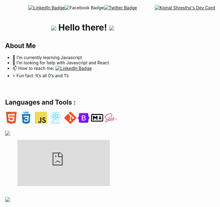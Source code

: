 <!--
**komalshres/komalshres** is a ✨ _special_ ✨ repository because its `README.md` (this file) appears on your GitHub profile.

Here are some ideas to get you started:

- 🔭 I’m currently working on ...
- 🌱 I’m currently learning ...
- 👯 I’m looking to collaborate on ...
- 🤔 I’m looking for help with ...
- 💬 Ask me about ...
- 📫 How to reach me: ...
- 😄 Pronouns: ...
- ⚡ Fun fact: ...
-->
<div id="header" align="center">
  <a href="https://app.daily.dev/komalshres" style="position:absolute;right:50px;top:50px"><img src="https://api.daily.dev/devcards/d6a6ac97e1c24acc9ac31b15bb015dfb.png?r=9f7" width="250" alt="Komal Shrestha's Dev Card"/></a>
</div>
<div id="badges" style="display:flex;justify-content:center">
  <a href="https://www.linkedin.com/in/komalshres/"><img src="https://img.shields.io/badge/LinkedIn-blue?style=for-the-badge&logo=linkedin&logoColor=white" alt="LinkedIn Badge"/></a>
  <a><img src="https://img.shields.io/badge/Facebook-blue?style=for-the-badge&logo=facebook&logoColor=white" alt="Facebook Badge"/></a>
  <a href="https://www.twitter.com/komalshres/"><img src="https://img.shields.io/badge/Twitter-blue?style=for-the-badge&logo=twitter&logoColor=white" alt="Twitter Badge"/></a>
</div>
<h1 style="text-align:center">
<img src="https://media.giphy.com/media/hvRJCLFzcasrR4ia7z/giphy.gif" width="30px"/>
  Hello there!
  <img src="https://media.giphy.com/media/hvRJCLFzcasrR4ia7z/giphy.gif" width="30px"/>
</h1>
<!-- <img src="https://komarev.com/ghpvc/?username=komalshres&style=flat-square&color=blue" alt=""/> -->

## About Me

- 🌱 I’m currently learning Javascript
- 🤔 I’m looking for help with Javascript and React
- 📫 How to reach me: <a href="https://www.linkedin.com/in/komalshres/"><img src="https://img.shields.io/badge/LinkedIn-blue?style=for-the-badge&logo=linkedin&logoColor=white" alt="LinkedIn Badge"/></a>
- ⚡ Fun fact: It’s all 0’s and 1’s

<br/>

## Languages and Tools :

<div>
  <img src="https://raw.githubusercontent.com/devicons/devicon/1119b9f84c0290e0f0b38982099a2bd027a48bf1/icons/html5/html5-original.svg" title="HTML5" alt="HTML" width="40" height="40"/>&nbsp;
  <img src="https://raw.githubusercontent.com/devicons/devicon/1119b9f84c0290e0f0b38982099a2bd027a48bf1/icons/css3/css3-plain-wordmark.svg"  title="CSS3" alt="CSS" width="40" height="40"/>&nbsp;
  <img src="https://raw.githubusercontent.com/devicons/devicon/1119b9f84c0290e0f0b38982099a2bd027a48bf1/icons/javascript/javascript-original.svg" title="JavaScript" alt="JavaScript" width="40" height="40"/>&nbsp;
  <img src="https://raw.githubusercontent.com/devicons/devicon/1119b9f84c0290e0f0b38982099a2bd027a48bf1/icons/react/react-original-wordmark.svg" title="React" alt="React" width="40" height="40"/>&nbsp;
  <img src="https://raw.githubusercontent.com/devicons/devicon/1119b9f84c0290e0f0b38982099a2bd027a48bf1/icons/git/git-original.svg" title="Git" alt="Git" width="40" height="40"/>
  <img src="https://raw.githubusercontent.com/devicons/devicon/1119b9f84c0290e0f0b38982099a2bd027a48bf1/icons/bootstrap/bootstrap-original.svg" title="Boootstrap" alt="bootstrap" width="40" height="40"/>
  <img src="https://raw.githubusercontent.com/devicons/devicon/1119b9f84c0290e0f0b38982099a2bd027a48bf1/icons/markdown/markdown-original.svg" title="Markdown" alt="Markdown" width="40" height="40"/>
  <img src="https://raw.githubusercontent.com/devicons/devicon/1119b9f84c0290e0f0b38982099a2bd027a48bf1/icons/sass/sass-original.svg" title="Sass" alt="Sass" width="40" height="40"/>
</div>

<br/>
<a href="https://github.com/komalshres">
  <img align="center" src="https://github-readme-stats.vercel.app/api?username=komalshres&hide=stars,prs,issues,contribs&show_icons=true&theme=tokyonight" />
</a>
<figure><embed src="https://wakatime.com/share/@komalshres/9cbe0205-d489-4fbc-a5ac-48823b623fe0.svg"></embed></figure>

<br/>

<a href="https://github.com/komalshres">
<img align="center" src="https://github-readme-stats.vercel.app/api/top-langs/?username=komalshres&langs_count=8" />
</a>



